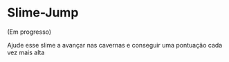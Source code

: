 # Slime-Jump
(Em progresso)

Ajude esse slime a avançar nas cavernas e conseguir uma pontuação cada vez mais alta
